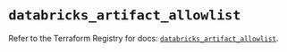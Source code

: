 # `databricks_artifact_allowlist`

Refer to the Terraform Registry for docs: [`databricks_artifact_allowlist`](https://registry.terraform.io/providers/databricks/databricks/1.88.0/docs/resources/artifact_allowlist).
